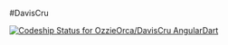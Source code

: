 #DavisCru

[ ![Codeship Status for OzzieOrca/DavisCru AngularDart](https://www.codeship.io/projects/8732d5e0-fc55-0131-35cb-4a7c1256310f/status)](https://www.codeship.io/projects/29336)